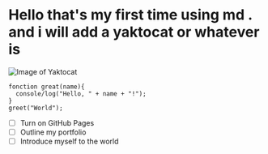 # Hello that's my first time using md . and i will add a yaktocat or whatever is     
![Image of Yaktocat](https://octodex.github.com/images/yaktocat.png)

```
fonction great(name){
  console/log("Hello, " + name + "!");
}
greet("World");
```


- [ ] Turn on GitHub Pages
- [ ] Outline my portfolio
- [ ] Introduce myself to the world
